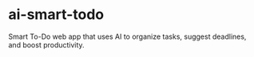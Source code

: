 # ai-smart-todo
Smart To-Do web app that uses AI to organize tasks, suggest deadlines, and boost productivity.
